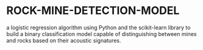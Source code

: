 # ROCK-MINE-DETECTION-MODEL
 a logistic regression algorithm using Python and the scikit-learn library to build a binary classification model capable of distinguishing between mines and rocks based on their acoustic signatures.
